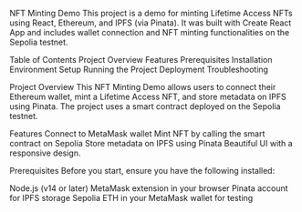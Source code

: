 NFT Minting Demo
This project is a demo for minting Lifetime Access NFTs using React, Ethereum, and IPFS (via Pinata). It was built with Create React App and includes wallet connection and NFT minting functionalities on the Sepolia testnet.


Table of Contents
Project Overview
Features
Prerequisites
Installation
Environment Setup
Running the Project
Deployment
Troubleshooting


Project Overview
This NFT Minting Demo allows users to connect their Ethereum wallet, mint a Lifetime Access NFT, and store metadata on IPFS using Pinata. The project uses a smart contract deployed on the Sepolia testnet.

Features
Connect to MetaMask wallet
Mint NFT by calling the smart contract on Sepolia
Store metadata on IPFS using Pinata
Beautiful UI with a responsive design.

Prerequisites
Before you start, ensure you have the following installed:

Node.js (v14 or later)
MetaMask extension in your browser
Pinata account for IPFS storage
Sepolia ETH in your MetaMask wallet for testing
